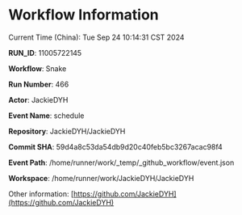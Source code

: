 # Workflow Information

Current Time (China): Tue Sep 24 10:14:31 CST 2024  

**RUN_ID**: 11005722145  

**Workflow**: Snake  

**Run Number**: 466  

**Actor**: JackieDYH  

**Event Name**: schedule  

**Repository**: JackieDYH/JackieDYH  

**Commit SHA**: 59d4a8c53da54db9d20c40feb5bc3267acac98f4  

**Event Path**: /home/runner/work/_temp/_github_workflow/event.json  

**Workspace**: /home/runner/work/JackieDYH/JackieDYH  

Other information: [https://github.com/JackieDYH](https://github.com/JackieDYH)
